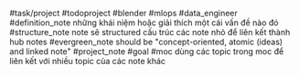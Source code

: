 #task/project 
#todoproject
#blender
#mlops 
#data_engineer 
#definition_note những khái niệm hoặc giải thích một cái vấn đề nào đó 
#structure_note note sẽ structured cấu trúc các note nhỏ để liên kết thành hub notes 
#evergreen_note should be "concept-oriented, atomic (ideas) and linked note"
#project_note 
#goal
#moc dùng các topic trong moc để liên kết với nhiều topic của các note khác 